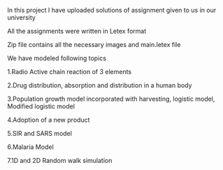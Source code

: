 In this project I have uploaded solutions of assignment given to us in our university 

All the assignments were written in Letex format 

Zip file contains all the necessary images and main.letex file

We have modeled following topics 

1.Radio Active chain reaction of 3 elements 

2.Drug distribution, absorption and distribution in a human body

3.Population growth model incorporated with  harvesting, logistic model, Modified logistic model

4.Adoption of a new product 

5.SIR and SARS model

6.Malaria Model

7.1D and 2D Random walk simulation 


